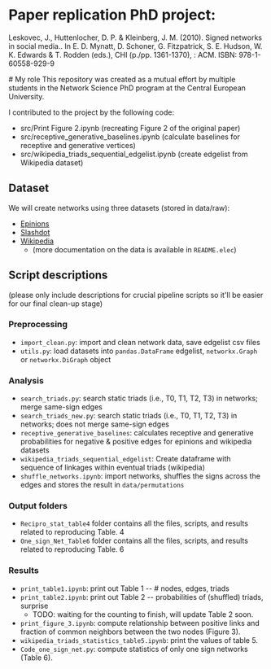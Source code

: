# Paper replication PhD project:
Leskovec, J., Huttenlocher, D. P. & Kleinberg, J. M. (2010). Signed networks in social media.. In E. D. Mynatt, D. Schoner, G. Fitzpatrick, S. E. Hudson, W. K. Edwards & T. Rodden (eds.), CHI (p./pp. 1361-1370), : ACM. ISBN: 978-1-60558-929-9

# My role
This repository was created as a mutual effort by multiple students in the Network Science PhD program at the Central European University.

I contributed to the project by the following code:
- src/Print Figure 2.ipynb (recreating Figure 2 of the original paper)
- src/receptive_generative_baselines.ipynb (calculate baselines for receptive and generative vertices)
- src/wikipedia_triads_sequential_edgelist.ipynb (create edgelist from Wikipedia dataset)

## Dataset
We will create networks using three datasets (stored in data/raw):
- [Epinions](https://snap.stanford.edu/data/soc-sign-epinions.html)
- [Slashdot](https://snap.stanford.edu/data/soc-sign-Slashdot090221.html)
- [Wikipedia](http://konect.cc/files/download.tsv.elec.tar.bz2)
  - (more documentation on the data is available in `README.elec`)


## Script descriptions
(please only include descriptions for crucial pipeline scripts so it'll be easier for our final clean-up stage)

### Preprocessing
- `import_clean.py`: import and clean network data, save edgelist csv files
- `utils.py`: load datasets into `pandas.DataFrame` edgelist, `networkx.Graph` or `networkx.DiGraph` object

### Analysis
- `search_triads.py`: search static triads (i.e., T0, T1, T2, T3) in networks; merge same-sign edges
- `search_triads_new.py`: search static triads (i.e., T0, T1, T2, T3) in networks; does not merge same-sign edges
- `receptive_generative_baselines`: calculates receptive and generative probabilities for negative & positive edges for epinions and wikipedia datasets
- `wikipedia_triads_sequential_edgelist`: Create dataframe with sequence of linkages within eventual triads (wikipedia)
- `shuffle_networks.ipynb`: import networks, shuffles the signs across the edges and stores the result in `data/permutations`


### Output folders
- `Recipro_stat_table4` folder contains all the files, scripts, and results related to reproducing Table. 4
- `One_sign_Net_Table6` folder contains all the files, scripts, and results related to reproducing Table. 6

### Results
- `print_table1.ipynb`: print out Table 1 -- # nodes, edges, triads
- `print_table2.ipynb`: print out Table 2 -- probabilities of (shuffled) triads, surprise
  - TODO: waiting for the counting to finish, will update Table 2 soon.
- `print_figure_3.ipynb`: compute relationship between positive links and fraction of common neighbors between the two nodes (Figure 3).
- `wikipedia_triads_statistics_table5.ipynb`: print the values of table 5. 
- `Code_one_sign_net.py`: compute statistics of only one sign networks (Table 6).
